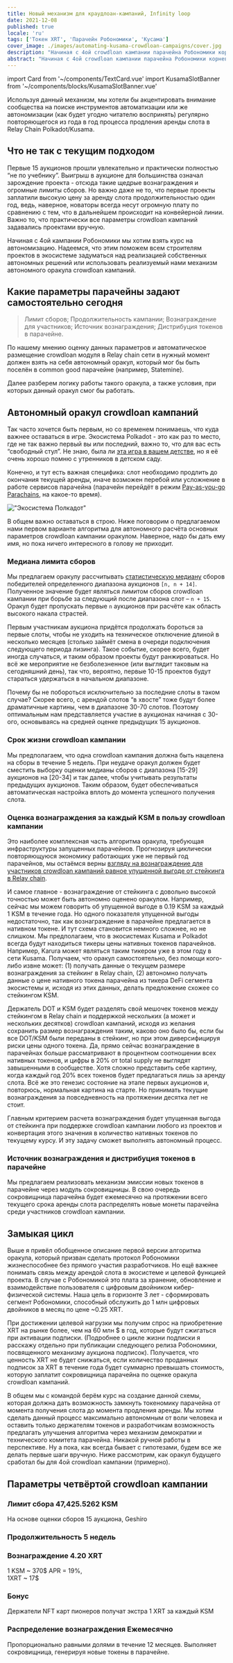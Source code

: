 ```yaml
---
title: Новый механизм для краудлоан-кампаний, Infinity loop
date: 2021-12-08
published: true
locale: 'ru'
tags: ['Токен XRT', 'Парачейн Робономики', 'Кусама']
cover_image: ./images/automating-kusama-crowdloan-campaigns/cover.jpg
description: "Начиная с 4ой crowdloan кампании парачейна Робономики корневые разработчики приступают к реализации автономного оракула для участия в последующих аукционах сети Кусама."
abstract: "Начиная с 4ой crowdloan кампании парачейна Робономики корневые разработчики приступают к реализации автономного оракула для участия в последующих аукционах сети Кусама."
---
```

import Card from '~/components/TextCard.vue'
import KusamaSlotBanner from '~/components/blocks/KusamaSlotBanner.vue'

Используя данный механизм, мы хотели бы акцентировать внимание сообщества на поиске инструментов автоматизации или же автономизации (как будет угодно читателю воспринять) регулярно повторяющегося из года в год процесса продления аренды слота в Relay Chain Polkadot/Kusama.

## Что не так с текущим подходом

Первые 15 аукционов прошли увлекательно и практически полностью “не по учебнику”. Выигрыш в аукционе для большинства означал зарождение проекта - отсюда такие щедрые вознаграждения и огромные лимиты сборов. Но важно даже не то, что первые проекты заплатили высокую цену за аренду слота продолжительностью один год, ведь, наверное, новаторы всегда несут огромную плату по сравнению с тем, что в дальнейшем происходит на конвейерной линии. Важно то, что практически все параметры crowdloan кампаний задавались проектами вручную. 

Начиная с 4ой кампании Робономики мы хотим взять курс на автономизацию. Надеемся, что этим поможем всем строителям проектов в экосистеме задуматься над реализацией собственных автономных решений или использовать реализуемый нами механизм автономного оракула crowdloan кампаний.

## Какие параметры парачейны задают самостоятельно сегодня

> Лимит сборов; Продолжительность кампании; Вознаграждение для участников; Источник вознаграждения; Дистрибуция токенов в парачейне.

По нашему мнению оценку данных параметров и автоматическое размещение crowdloan модуля в Relay chain сети в нужный момент должен взять на себя автономный оракул, который мог бы быть поселён в common good парачейне (например, Statemine).

Далее разберем логику работы такого оракула, а также условия, при которых данный оракул смог бы работать.

## Автономный оракул crowdloan кампаний

Так часто хочется быть первым, но со временем понимаешь, что куда важнее оставаться в игре. Экосистема Polkadot - это как раз то место, где не так важно первый вы или последний, важно то, что для вас есть “свободный стул”. Не знаю, была ли [эта игра в вашем детстве](https://en.wikipedia.org/wiki/Musical_chairs), но я её очень хорошо помню с утренников в детском саду.

Конечно, и тут есть важная специфика: слот необходимо продлить до окончания текущей аренды, иначе возможен перебой или усложнение в работе сервисов парачейна (парачейн перейдёт в режим [Pay-as-you-go Parachains](https://medium.com/polkadot-network/parathreads-pay-as-you-go-parachains-7440d23dde06), на какое-то время).

!["Экосистема Полкадот"](./images/automating-kusama-crowdloan-campaigns/polkadot-ecosystem.jpg)

В общем важно оставаться в строю. Ниже поговорим о предлагаемом нами первом варианте алгоритма для автономного расчёта основных параметров crowdloan кампании оракулом. Наверное, надо бы дать ему имя, но пока ничего интересного в голову не приходит.

### Медиана лимита сборов

Мы предлагаем оракулу рассчитывать [статистическую медиану](https://en.wikipedia.org/wiki/Median) сборов победителей определенного диапазона аукционов `[n, n + 14]`. Полученное значение будет являться лимитом сборов crowdloan кампании при борьбе за следующий после диапазона слот – `n + 15`. Оракул будет пропускать первые `n` аукционов при расчёте как область высокого накала страстей. 

Первым участникам аукциона придётся продолжать бороться за первые слоты, чтобы не уходить на техническое отключение длиной в несколько месяцев (столько займёт смена в очереди подключения следующего периода лизинга). Такое событие, скорее всего, будет иногда случаться, и таким образом проекты будут ранжироваться. Но всё же мероприятие не безболезненное (или выглядит таковым на сегодняшний день), так что, вероятно, первые 10-15 проектов будут стараться удержаться в начальном диапазоне.

Почему бы не побороться исключительно за последние слоты в таком случае? Скорее всего, с арендой слотов “в хвосте” тоже будут более драматичные картины, чем в диапазоне 30-70 слотов. Поэтому оптимальным нам представляется участие в аукционах начиная с 30-ого, основываясь на средней оценке предыдущих 15 аукционов.

### Срок жизни сrowdloan кампании

Мы предполагаем, что одна crowdloan кампания должна быть нацелена на сборы в течение 5 недель. При неудаче оракул должен будет сместить выборку оценки медианы сборов с диапазона [15-29] аукционов на [20-34] и так далее, чтобы учитывать результаты предыдущих аукционов. Таким образом, будет обеспечиваться автоматическая настройка вплоть до момента успешного получения слота.

### Оценка вознаграждения за каждый KSM в пользу crowdloan кампании

Это наиболее комплексная часть алгоритма оракула, требующая инфраструктуры запущенных парачейнов. Прогнозируя циклически повторяющуюся экономику работающих уже не первый год парачейнов, мы остаёмся верны [взгляду на вознаграждение для участников crowdloan кампаний равное упущенной выгоде от стейкинга в Relay chain](https://robonomics.network/blog/robonomics-parachain-lease-offering/).

И самое главное - вознаграждение от стейкинга с довольно высокой точностью может быть автономно оценено оракулом. Например, сейчас мы можем говорить об упущенной выгоде в 0.19 KSM за каждый 1 KSM в течение года. Но одного показателя упущенной выгоды недостаточно, так как вознаграждение в парачейне предлагается в нативном токене. И тут схема становится немного сложнее, но не слишком. Мы предполагаем, что в экосистемах Kusama и Polkadot всегда будут находиться тикеры цены нативных токенов парачейнов. Например, Karura может являться таким тикером уже в этом году в сети Kusama. Получаем, что оракул самостоятельно, без помощи кого-либо извне может: (1) получать данные о текущем размере вознаграждения за стейкинг в Relay chain, (2) автономно получать данные о цене нативного токена парачейна из тикера DeFi сегмента экосистемы и, исходя из этих данных, делать предложение схожее со стейкингом KSM. 

Держатель DOT и KSM будет разделять свой мешочек токенов между стейкингом в Relay chain и поддержкой нескольких (а может и нескольких десятков) crowdloan кампаний, исходя из желания сохранить размер вознаграждения таким, каково оно было бы, если бы все DOT/KSM были переданы в стейкинг, но при этом диверсифицируя риски цены одного токена. Да, прямо сейчас вознаграждение в парачейнах больше рассматривают в процентном соотношении всех нативных токенов, и цифры в 20% от total supply не выглядят завышенными в сообществе. Хотя сложно представить себе картину, когда каждый год 20% всех токенов будет предлагаться лишь за аренду слота. Всё же это генезис состояние на этапе первых аукционов и, повторюсь, нормальная картина на старте. Но принимать текущие вознаграждения за повседневность на протяжении десятка лет не стоит. 

Главным критерием расчета вознаграждения будет упущенная выгода от стейкинга при поддержке crowdloan кампании любого из проектов и конвертация этого значения в количество нативных токенов по текущему курсу. И эту задачу сможет выполнять автономный процесс.

### Источник вознаграждения и дистрибуция токенов в парачейне

Мы предлагаем реализовать механизм эмиссии новых токенов в парачейне через модуль сокровищницы. В свою очередь сокровищница парачейна будет ежемесячно на протяжении всего текущего срока аренды слота распределять новые монеты парачейна среди участников crowdloan кампании.

## Замыкая цикл

Выше я привёл обобщенное описание первой версии алгоритма оракула, который призван сделать протокол Робономики жизнеспособнее без прямого участия разработчиков. Но ещё важнее понимать связь между арендой слота в экосистеме и целевой функцией проекта. В случае с Робономикой это плата за хранение, обновление и взаимодействие пользователя с цифровым двойником кибер-физической системы. Наша цель в горизонте 3 лет - сформировать сегмент Робономики, способный обслужить до 1 млн цифровых двойников в месяц по цене ~0.25 XRT. 

При достижении целевой нагрузки мы получим спрос на приобретение XRT на рынке более, чем на 60 млн $ в год, которые будут сжигаться при активации подписки. (Подробнее о цикле жизни подписки я расскажу отдельно при публикации следующего релиза Робономики, посвященного механизму аукциона подписок). Получается, что ценность XRT не будет снижаться, если количество проданных подписок за XRT в течение года будет суммарно превышать стоимость, которую заплатит сокровищница парачейна по оценке оракула crowdloan кампаний.

В общем мы с командой берём курс на создание данной схемы, которая должна дать возможность замкнуть токеномику парачейна от момента получения слота до момента продления аренды. Мы хотим сделать данный процесс максимально автономным от воли человека и оставить только держателям токенов и разработчикам возможность предлагать улучшения алгоритма через механизм демократии и технического комитета парачейна. Никакой ручной работы в перспективе. Ну а пока, как всегда бывает с гипотезами, будем все же делать первые шаги вручную. Ниже рассмотрим, как оракул будущего сработал бы для 4ой crowdloan кампании (примерно).

## Параметры четвёртой crowdloan кампании

<Card>

### Лимит сбора **47,425.5262 KSM**

На основе оценки сборов 15 аукциона, Geshiro

</Card>

<Card>

### Продолжительность **5 недель**

</Card>

<Card>

### Вознаграждение **4.20 XRT**

1 KSM ~ 370$ APR = 19%,<br/>1XRT ~ 17$

</Card>

<Card>

### Бонус

Держатели NFT карт пионеров получат экстра 1 XRT за каждый KSM

</Card>

<Card>

### Распределение вознаграждения **Ежемесячно**

Пропорционально равными долями в течение 12 месяцев. Выполняет сокровищница, генерируя новые токены в парачейне.

</Card>

<KusamaSlotBanner />


